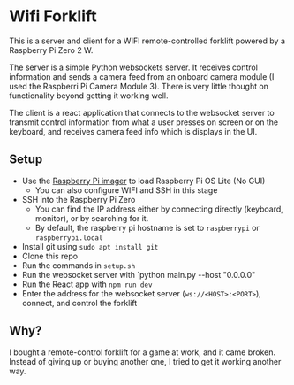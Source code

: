 # Wifi Forklift

This is a server and client for a WIFI remote-controlled forklift powered by a Raspberry Pi Zero 2 W.

The server is a simple Python websockets server. It receives control information and sends a camera feed from an onboard camera module (I used the Raspberri Pi Camera Module 3). There is very little thought on functionality beyond getting it working well.

The client is a react application that connects to the websocket server to transmit control information from what a user presses on screen or on the keyboard, and receives camera feed info which is displays in the UI.

## Setup

- Use the [Raspberry Pi imager](https://www.raspberrypi.com/software/) to load Raspberry Pi OS Lite (No GUI)
  - You can also configure WIFI and SSH in this stage
- SSH into the Raspberry Pi Zero
  - You can find the IP address either by connecting directly (keyboard, monitor), or by searching for it.
  - By default, the raspberry pi hostname is set to `raspberrypi` or `raspberrypi.local`
- Install git using `sudo apt install git`
- Clone this repo
- Run the commands in `setup.sh`
- Run the websocket server with `python main.py --host "0.0.0.0"
- Run the React app with `npm run dev`
- Enter the address for the websocket server (`ws://<HOST>:<PORT>`), connect, and control the forklift

## Why?

I bought a remote-control forklift for a game at work, and it came broken. Instead of giving up or buying another one, I tried to get it working another way.
